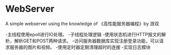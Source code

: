 # WebServer
A simple webserver using the knowledge of 《高性能服务器编程》by 游双

-主线程使用epoll进行IO处理。
-子线程处理逻辑
-使用状态机进行HTTP报文的解析，解析GET和POST两种请求。
-访问服务器数据库实现注册登录功能，可以请求服务器的图片和视频。
-使用定时器定期清理超时的连接
-实现日志模块



